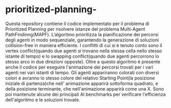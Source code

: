 # prioritized-planning-
Questa repository contiene il codice implementato per il problema di Prioritized Planning per risolvere istanze del problema Multi-Agent PathFindinng(MAPF).
L’algoritmo prioritizza la pianificazione dei percorsi degli agenti in modo sequenziale, garantendo la generazione di soluzioni collision-free in maniera efficiente.
I conflitti di cui si è tenuto conto sono il vertex conflict(quando due agenti si trovano nella stessa cella nello stesso istante di tempo) e lo swapping conflict(quando due agenti percorrono lo stesso arco in due direzioni opposte).
Oltre a questo algoritmo è presente anche il codice per eseguire l'animazione dei percorsi trovati per i vari agenti nei vari istanti di tempo.
Gli agenti appariranno colorati con diversi colori e avranno lo stesso colore del relativo Starting Point(la posizione iniziale di partenza)che nell' animazione apparirà sottoforma quadrato, e della posizione terminante, che nell'animazione apparirà come una X.
Sono poi mantenute alcune dei principali AI benchmarks per verificare l'efficienza dell'algoritmo e le soluzioni trovate.

